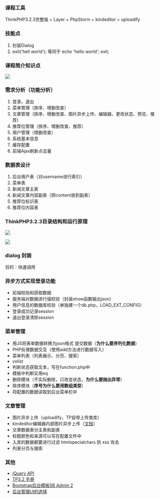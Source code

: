 ### 课程工具
ThinkPHP3.2.3完整版 + Layer + PhpStorm + kindeditor + uploadify

### 技能点
1. 封装Dialog
2. exit('hell world'); 等同于 echo 'hello world'; exit;

### 课程简介知识点

![](http://oc6to49ug.bkt.clouddn.com/8811546e31d9a569f698a940b675ba9f.png)

### 需求分析（功能分析）
1. 登录，退出
2. 菜单管理（排序、增删改查）
3. 文章管理（排序、增删改查、图片异步上传、编辑器、更改状态、预览、推荐）
4. 推荐位管理（排序、增删改查、推荐）
5. 用户管理（增删改查）
6. 系统基本信息
7. 缓存配置
8. 前端Ajax刷新点击量

### 数据表设计
1. 后台用户表（对username进行索引）
2. 菜单表
3. 新闻文章主表
4. 新闻文章内容副表（把content放到副表）
5. 推荐位标识表
6. 推荐位内容表

### ThinkPHP3.2.3目录结构和运行原理
![](http://oc6to49ug.bkt.clouddn.com/9188a1c0aa30a2b35b2c0fd9f986f615.png)

![](http://oc6to49ug.bkt.clouddn.com/ce8516f4e6d5f39da95040d7f1878ce1.png)

### dialog 封装

目的：快速调用

### 异步方式实现登录功能
- 前端校验和获取数据
- 服务端对数据进行强校验（封装show函数输出json）
- 用户信息的数据库校验（单独建一个db.php，LOAD_EXT_CONFIG）
- 登录成功记录session
- 退出登录清除session

### 菜单管理
- 用JS将表单数据转换为json格式
提交数据（**为什么要序列化数据**）
- PHP处理数据交互（使用add方法进行数据写入）
- 菜单列表（列表展示、分页、搜索）
 - volist
 - 判断状态获取文本，写在function.php中
 - 模板中判断实用eq
- 删除模块（不实际删除，只改变状态，**为什么要抛出异常**）
- 排序模块（**序号为什么要用数组类型**）
- 将配置的数据读取到后台菜单栏中

### 文章管理
- 图片异步上传（uploadify，TP自带上传类库）
- kindeditor编辑器内部图片异步上传（[文档](http://kindeditor.net/docs/upload.html)）
- 文章数据表分主表和副表
- 标题颜色和来源可以写在配置文件中
- 入库的数据都要进行过滤 htmlspecialchars 防 xss 攻击
- 列表分页与搜索

### 其他
- [jQuery API](http://jquery.cuishifeng.cn/)
- [TP3.2 手册](http://document.thinkphp.cn/manual_3_2.html)
- [Bootstrap后台模板SB Admin 2](https://startbootstrap.com/template-overviews/sb-admin-2/)
- [后台管理UI的选择](http://www.suchso.com/UIweb/houtai-ui.html)
